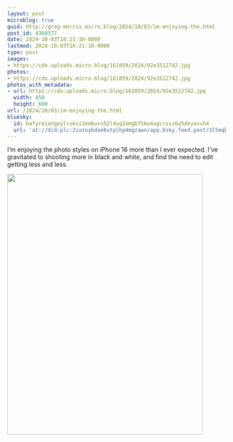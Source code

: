 ```yaml
---
layout: post
microblog: true
guid: http://greg-morris.micro.blog/2024/10/03/im-enjoying-the.html
post_id: 4360377
date: 2024-10-03T16:21:16-0000
lastmod: 2024-10-03T16:21:16-0000
type: post
images:
- https://cdn.uploads.micro.blog/161059/2024/92e3512742.jpg
photos:
- https://cdn.uploads.micro.blog/161059/2024/92e3512742.jpg
photos_with_metadata:
- url: https://cdn.uploads.micro.blog/161059/2024/92e3512742.jpg
  width: 450
  height: 600
url: /2024/10/03/im-enjoying-the.html
bluesky:
  id: bafyreiangeylrokvi3em6uru52l4oq2emgb7t6e4agcrssz6a5deyaxvh4
  url: 'at://did:plc:2iozoybdoe6vtplhp4mgzawn/app.bsky.feed.post/3l5mqbxvx6t2r'
---
```

I’m enjoying the photo styles on iPhone 16 more than I ever expected. I’ve gravitated to shooting more in black and white, and find the need to edit getting less and less. 

<img src="uploads/2024/92e3512742.jpg" width="450" height="600" alt="">

